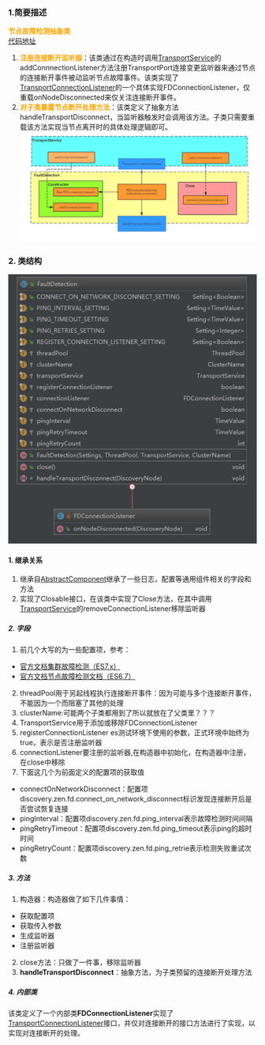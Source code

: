 ### 1.简要描述
**<font style="color:Orange">节点故障检测抽象类</font>**<br>[代码地址](https://github.com/mushao999/elasticsearch/blob/6.5_michelmu_note/server/src/main/java/org/elasticsearch/discovery/zen/FaultDetection.java)
1. **<font style="color:Orange">注册连接断开监听器</font>**：该类通过在构造时调用[TransportService](../../transport/TransportService.md)的addConnnectionListener方法注册TransportPort连接变更监听器来通过节点的连接断开事件被动监听节点故障事件。该类实现了[TransportConnectionListener](../../transport/TransportConnectionListener)的一个具体实现FDConnectionListener，仅重载onNodeDisconnected来仅关注连接断开事件。
2. **<font style="color:Orange">对子类暴露节点断开处理方法</font>**：该类定义了抽象方法handleTransportDisconnect，当监听器触发时会调用该方法。子类只需要重载该方法实现当节点离开时的具体处理逻辑即可。
![FaultDetection](../../../../images/FaultDetectionProcess.png)


### 2. 类结构
![类图](../../../../images/FaultDetection.png)
#### 1. 继承关系
1. 继承自[AbstractComponent](../../common/component/AbstractComponent.md)继承了一些日志，配置等通用组件相关的字段和方法
2. 实现了Closable接口，在该类中实现了Close方法，在其中调用[TransportService](../../transport/TransportService.md)的removeConnectionListener移除监听器
##### 2. 字段
1. 前几个大写的为一些配置项，参考：
- [官方文档集群故障检测（ES7.x）](https://www.elastic.co/guide/en/elasticsearch/reference/7.x/cluster-fault-detection.html)
- [官方文档节点故障检测文档（ES6.7）](https://www.elastic.co/guide/en/elasticsearch/reference/6.7/modules-discovery-zen.html#fault-detection)
2. threadPool用于另起线程执行连接断开事件：因为可能与多个连接断开事件，不能因为一个而阻塞了其他的处理
3. clusterName:可能两个子类都用到了所以就放在了父类里？？？
4. TransportService用于添加或移除FDConnectionListener
5. registerConnectionListener es测试环境下使用的参数，正式环境中始终为true，表示是否注册监听器
6. connectionListener要注册的监听器,在构造器中初始化，在构造器中注册，在close中移除
7. 下面这几个为前面定义的配置项的获取值
  - connectOnNetworkDisconnect：配置项discovery.zen.fd.connect_on_network_disconnect标识发现连接断开后是否尝试恢复连接
  - pingInterval：配置项discovery.zen.fd.ping_interval表示故障检测时间间隔
  - pingRetryTimeout：配置项discovery.zen.fd.ping_timeout表示ping的超时时间
  - pingRetryCount：配置项discovery.zen.fd.ping_retrie表示检测失败重试次数
##### 3. 方法
1. 构造器：构造器做了如下几件事情：
  - 获取配置项
  - 获取传入参数
  - 生成监听器
  - 注册监听器
2. close方法：只做了一件事，移除监听器
3. **handleTransportDisconnect**：抽象方法，为子类预留的连接断开处理方法
##### 4. 内部类
该类定义了一个内部类**FDConnectionListener**实现了[TransportConnectionListener](../../transport/TransportConnectionListener)接口，并仅对连接断开的接口方法进行了实现，以实现对连接断开的处理。
